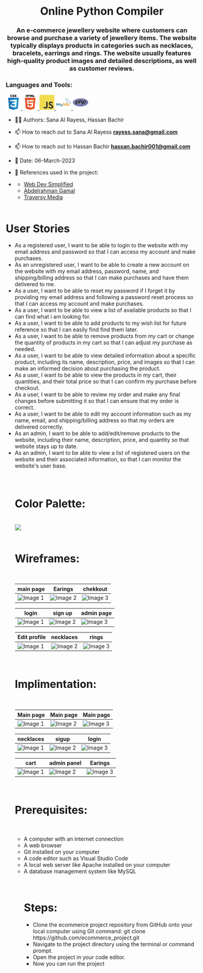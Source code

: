 <h1 align="center">Online Python Compiler</h1>
<h3 align="center">An e-commerce jewellery website where customers can browse and purchase a variety of jewellery items. The website typically displays products in categories such as necklaces, bracelets, earrings and rings. The website usually features high-quality product images and detailed descriptions, as well as customer reviews.</h3>
<h3 align="left">Languages and Tools:</h3>
<p align="left"> <a href="https://www.w3schools.com/css/" target="_blank" rel="noreferrer"> <img src="https://raw.githubusercontent.com/devicons/devicon/master/icons/css3/css3-original-wordmark.svg" alt="css3" width="40" height="40"/> </a> <a href="https://www.w3.org/html/" target="_blank" rel="noreferrer"> <img src="https://raw.githubusercontent.com/devicons/devicon/master/icons/html5/html5-original-wordmark.svg" alt="html5" width="40" height="40"/> </a> <a href="https://developer.mozilla.org/en-US/docs/Web/JavaScript" target="_blank" rel="noreferrer"> <img src="https://raw.githubusercontent.com/devicons/devicon/master/icons/javascript/javascript-original.svg" alt="javascript" width="40" height="40"/> </a> <a href="https://www.mysql.com/" target="_blank" rel="noreferrer"> <img src="https://raw.githubusercontent.com/devicons/devicon/master/icons/mysql/mysql-original-wordmark.svg" alt="mysql" width="40" height="40"/> </a> <a href="https://www.php.net" target="_blank" rel="noreferrer"> <img src="https://raw.githubusercontent.com/devicons/devicon/master/icons/php/php-original.svg" alt="php" width="40" height="40"/> </a> </p>


- 👨‍💻 Authors: Sana Al Rayess, Hassan Bachir

- 📫 How to reach out to Sana Al Rayess **rayess.sana@gmail.com**

- 📫 How to reach out to Hassan Bachir **hassan.bachir001@gmail.com**

- 🌱 Date: 06-March-2023

- 📝 References used in the project:

- <ul><li><a href="https://youtu.be/mxHoPYFsTuk">Web Dev Simplified</a>
  </li>
  <li><a href="https://youtu.be/Iy7oFI76FpE" >Abdelrahman Gamal</a></li>
  <li><a href="https://youtu.be/JttTcnidSdQ">Traversy Media</a></li>
  </ul><br>

<h1 align="left">User Stories</h1>
<ul><li>As a registered user, I want to be able to login to the website with my email address and password so that I can access my account and make purchases.</li>
<li>As an unregistered user, I want to be able to create a new account on the website with my email address, password, name, and shipping/billing address so that I can make purchases and have them delivered to me.</li>
<li>As a user, I want to be able to reset my password if I forget it by providing my email address and following a password reset process so that I can access my account and make purchases.</li>
<li>As a user, I want to be able to view a list of available products  so that I can find what i am looking for.</li>
<li>As a user, I want to be able to add products to my wish list for future reference so that I can easily find find them later.</li>
<li>As a user, I want to be able to remove products from my cart or change the quantity of products in my cart so that I can adjust my purchase as needed.</li>
<li>As a user, I want to be able to view detailed information about a specific product, including its name, description, price, and images so that I can make an informed decision about purchasing the product.</li>
<li>As a user, I want to be able to view the products in my cart, their quantities, and their total price so that I can confirm my purchase before checkout.</li>
<li>As a user, I want to be able to review my order and make any final changes before submitting it so that I can ensure that my order is correct.
</li>
<li>As a user, I want to be able to edit my account information such as my name, email, and shipping/billing address so that my orders are delivered correctly.</li>
<li>As an admin, I want to be able to add/edit/remove products to the website, including their name, description, price, and quantity so that website stays up to date.
</li>
<li>As an admin, I want to be able to view a list of registered users on the website and their associated information, so that I can monitor the website's user base.</li><br><br>




<h1 align="left">Color Palette:</h1><br>
<img align="center" src="./images/palette1.png"><br><br>

<h1 align="left">Wireframes:</h1><br>

| main page | Earings | chekkout |
| --- | --- | --- |
| ![Image 1](./images/wireframes/1.png) | ![Image 2](./images/wireframes/2.png) | ![Image 3](./images/wireframes/3.png) |

| login | sign up | admin page |
| --- | --- | --- |
| ![Image 1](./images/wireframes/8.png) | ![Image 2](./images/wireframes/9.png) | ![Image 3](./images/wireframes/10.png) |


| Edit profile | necklaces | rings |
| --- | --- | --- |
| ![Image 1](./images/wireframes/4.png) | ![Image 2](./images/wireframes/5.png) | ![Image 3](./images/wireframes/6.png) |

<br>
<h1 align="left">Implimentation:</h1><br>


| Main page | Main page | Main page |
| --- | --- | --- |
| ![Image 1](./images/implement/1.png) | ![Image 2](./images/implement/2.png) | ![Image 3](./images/implement/3.png) |


| necklaces | sigup | login |
| --- | --- | --- |
| ![Image 1](./images/implement/4.png) | ![Image 2](./images/implement/5.png) | ![Image 3](./images/implement/6.png) |


| cart | admin panel | Earings |
| --- | --- | --- |
| ![Image 1](./images/implement/7.png) | ![Image 2](./images/implement/8.png) | ![Image 3](./images/implement/9.png) |

<br><h1 align="left">Prerequisites:</h1><br>
<ul>
<li>A computer with an internet connection</li>
<li>A web browser</li>
<li>Git installed on your computer</li>
<li>A code editor such as Visual Studio Code</li>
<li>A local web server like Apache installed on your computer</li>
<li>A database management system like MySQL</li>

<br><h1 align="left">Steps:</h1>
<ul>
<li>Clone the ecommerce project repository from GitHub onto your local computer using Git command: git clone https://github.com/ecommerce_project.git</li>
<li>Navigate to the project directory using the terminal or command prompt.</li>
<li>Open the project in your code editor.</li>
<li>Now you can run the project</li>

